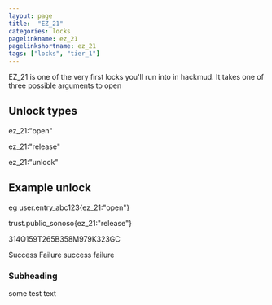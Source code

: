 ```yaml
---
layout: page
title:  "EZ_21"
categories: locks
pagelinkname: ez_21
pagelinkshortname: ez_21
tags: ["locks", "tier_1"]
---
```


EZ_21 is one of the very first locks you'll run into in hackmud. It takes one of three possible arguments to open

## Unlock types

ez_21:"open"

ez_21:"release"

ez_21:"unlock"

## Example unlock

eg user.entry_abc123{ez_21:"open"}

trust.public_sonoso{ez_21:"release"}

314Q159T265B358M979K323GC

Success Failure success failure

### Subheading

some test text

